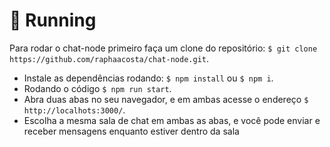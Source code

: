 # 🚀 Running 

 Para rodar o chat-node primeiro faça um clone do repositório: `$ git clone https://github.com/raphaacosta/chat-node.git`.
 - Instale as dependências rodando: `$ npm install` ou `$ npm i`.
 - Rodando o código `$ npm run start`.
 - Abra duas abas no seu navegador, e em ambas acesse o endereço `$ http://localhots:3000/`.
 - Escolha a mesma sala de chat em ambas as abas, e você pode enviar e receber mensagens enquanto estiver dentro da sala